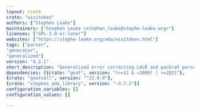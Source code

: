 ```yaml
---
layout: crate
crate: "wisitoken"
authors: ["Stephen Leake"]
maintainers: ["Stephen Leake <stephen_leake@stephe-leake.org>"]
licenses: ["GPL-3.0-or-later"]
websites: ["https://stephe-leake.org/ada/wisitoken.html"]
tags: ["parser",
"generator",
"generalized"]
version: "4.2.1"
short_description: "Generalized error correcting LALR and packrat parser generator"
dependencies: [{crate: "gnat", version: "(>=11 & <2000) | >=2021"},
{crate: "gnatcoll", version: "^22.0.0"},
{crate: "stephes_ada_library", version: "~3.7.2"}]
configuration_variables: []
configuration_values: []

---
```



